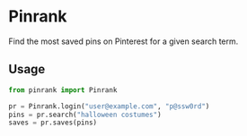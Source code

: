 # Pinrank


Find the most saved pins on Pinterest for a given search term.


## Usage

```python
from pinrank import Pinrank

pr = Pinrank.login("user@example.com", "p@ssw0rd")
pins = pr.search("halloween costumes")
saves = pr.saves(pins)
```

